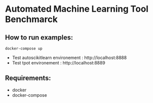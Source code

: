 # Automated Machine Learning Tool Benchmarck



How to run examples: 
--------------------

	docker-compose up 


- Test autoscikitlearn environement : http://localhost:8888
- Test tpot environement : http://localhost:8889


Requirements:
-------------

- docker 
- docker-compose 

